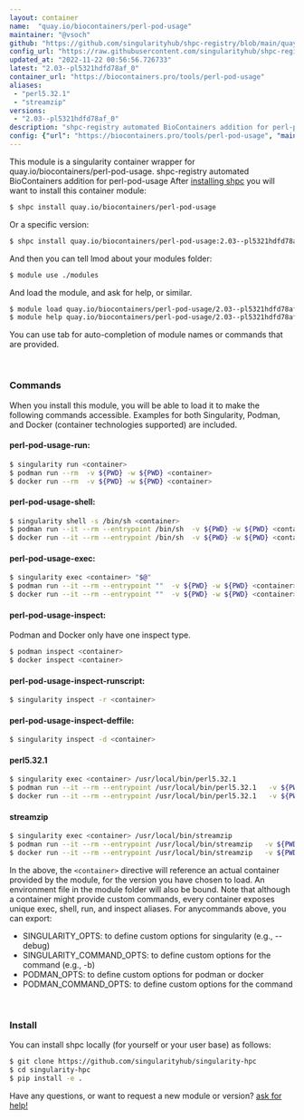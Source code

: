 ```yaml
---
layout: container
name:  "quay.io/biocontainers/perl-pod-usage"
maintainer: "@vsoch"
github: "https://github.com/singularityhub/shpc-registry/blob/main/quay.io/biocontainers/perl-pod-usage/container.yaml"
config_url: "https://raw.githubusercontent.com/singularityhub/shpc-registry/main/quay.io/biocontainers/perl-pod-usage/container.yaml"
updated_at: "2022-11-22 00:56:56.726733"
latest: "2.03--pl5321hdfd78af_0"
container_url: "https://biocontainers.pro/tools/perl-pod-usage"
aliases:
 - "perl5.32.1"
 - "streamzip"
versions:
 - "2.03--pl5321hdfd78af_0"
description: "shpc-registry automated BioContainers addition for perl-pod-usage"
config: {"url": "https://biocontainers.pro/tools/perl-pod-usage", "maintainer": "@vsoch", "description": "shpc-registry automated BioContainers addition for perl-pod-usage", "latest": {"2.03--pl5321hdfd78af_0": "sha256:c370cb5ab7e47154d495bacc597962bf6d11aaf666d1d119f0f302d57810125d"}, "tags": {"2.03--pl5321hdfd78af_0": "sha256:c370cb5ab7e47154d495bacc597962bf6d11aaf666d1d119f0f302d57810125d"}, "docker": "quay.io/biocontainers/perl-pod-usage", "aliases": {"perl5.32.1": "/usr/local/bin/perl5.32.1", "streamzip": "/usr/local/bin/streamzip"}}
---
```


This module is a singularity container wrapper for quay.io/biocontainers/perl-pod-usage.
shpc-registry automated BioContainers addition for perl-pod-usage
After [installing shpc](#install) you will want to install this container module:


```bash
$ shpc install quay.io/biocontainers/perl-pod-usage
```

Or a specific version:

```bash
$ shpc install quay.io/biocontainers/perl-pod-usage:2.03--pl5321hdfd78af_0
```

And then you can tell lmod about your modules folder:

```bash
$ module use ./modules
```

And load the module, and ask for help, or similar.

```bash
$ module load quay.io/biocontainers/perl-pod-usage/2.03--pl5321hdfd78af_0
$ module help quay.io/biocontainers/perl-pod-usage/2.03--pl5321hdfd78af_0
```

You can use tab for auto-completion of module names or commands that are provided.

<br>

### Commands

When you install this module, you will be able to load it to make the following commands accessible.
Examples for both Singularity, Podman, and Docker (container technologies supported) are included.

#### perl-pod-usage-run:

```bash
$ singularity run <container>
$ podman run --rm  -v ${PWD} -w ${PWD} <container>
$ docker run --rm  -v ${PWD} -w ${PWD} <container>
```

#### perl-pod-usage-shell:

```bash
$ singularity shell -s /bin/sh <container>
$ podman run --it --rm --entrypoint /bin/sh  -v ${PWD} -w ${PWD} <container>
$ docker run --it --rm --entrypoint /bin/sh  -v ${PWD} -w ${PWD} <container>
```

#### perl-pod-usage-exec:

```bash
$ singularity exec <container> "$@"
$ podman run --it --rm --entrypoint ""  -v ${PWD} -w ${PWD} <container> "$@"
$ docker run --it --rm --entrypoint ""  -v ${PWD} -w ${PWD} <container> "$@"
```

#### perl-pod-usage-inspect:

Podman and Docker only have one inspect type.

```bash
$ podman inspect <container>
$ docker inspect <container>
```

#### perl-pod-usage-inspect-runscript:

```bash
$ singularity inspect -r <container>
```

#### perl-pod-usage-inspect-deffile:

```bash
$ singularity inspect -d <container>
```


#### perl5.32.1

```bash
$ singularity exec <container> /usr/local/bin/perl5.32.1
$ podman run --it --rm --entrypoint /usr/local/bin/perl5.32.1   -v ${PWD} -w ${PWD} <container> -c " $@"
$ docker run --it --rm --entrypoint /usr/local/bin/perl5.32.1   -v ${PWD} -w ${PWD} <container> -c " $@"
```


#### streamzip

```bash
$ singularity exec <container> /usr/local/bin/streamzip
$ podman run --it --rm --entrypoint /usr/local/bin/streamzip   -v ${PWD} -w ${PWD} <container> -c " $@"
$ docker run --it --rm --entrypoint /usr/local/bin/streamzip   -v ${PWD} -w ${PWD} <container> -c " $@"
```



In the above, the `<container>` directive will reference an actual container provided
by the module, for the version you have chosen to load. An environment file in the
module folder will also be bound. Note that although a container
might provide custom commands, every container exposes unique exec, shell, run, and
inspect aliases. For anycommands above, you can export:

 - SINGULARITY_OPTS: to define custom options for singularity (e.g., --debug)
 - SINGULARITY_COMMAND_OPTS: to define custom options for the command (e.g., -b)
 - PODMAN_OPTS: to define custom options for podman or docker
 - PODMAN_COMMAND_OPTS: to define custom options for the command

<br>

### Install

You can install shpc locally (for yourself or your user base) as follows:

```bash
$ git clone https://github.com/singularityhub/singularity-hpc
$ cd singularity-hpc
$ pip install -e .
```

Have any questions, or want to request a new module or version? [ask for help!](https://github.com/singularityhub/singularity-hpc/issues)